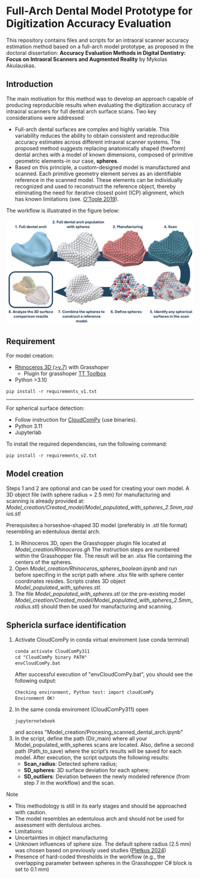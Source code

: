 # Full-Arch Dental Model Prototype for Digitization Accuracy Evaluation 

This repository contains files and scripts for an intraoral scanner accuracy estimation method based on a full-arch model prototype, as proposed in the doctoral dissertation:
**Accuracy Evaluation Methods in Digital Dentistry: Focus on Intraoral Scanners and Augmented Reality** by Mykolas Akulauskas.

## Introduction
The main motivation for this method was to develop an approach capable of producing reproducible results when evaluating the digitization accuracy of intraoral scanners for full dental arch surface scans. Two key considerations were addressed:
-    Full-arch dental surfaces are complex and highly variable. This variability reduces the ability to obtain consistent and reproducible accuracy estimates across different intraoral scanner systems. The proposed method suggests replacing anatomically shaped (freeform) dental arches with a model of known dimensions, composed of primitive geometric elements-in our case, **spheres**.
-    Based on this principle, a custom-designed model is manufactured and scanned. Each primitive geometry element serves as an identifiable reference in the scanned model. These elements can be individually recognized and used to reconstruct the reference object, thereby eliminating the need for iterative closest point (ICP) alignment, which has known limitations (see. [O’Toole 2019](https://doi.org/10.1016/j.dental.2019.01.012)).

The workflow is illustrated in the figure below:

![workflow](Images/Workflow.PNG)

## Requirement
For model creation:
- [Rhinoceros 3D (>v.7)](https://www.rhino3d.com/) with Grasshoper
  - Plugin for grasshoper [TT Toolbox](https://www.food4rhino.com/en/app/tt-toolbox)
- Python >3.10
```
pip install -r requirements_v1.txt
```
----
For spherical surface detection:
- Follow instruction for [CloudComPy](https://github.com/CloudCompare/CloudComPy?tab=readme-ov-file) (use  binaries).
- Python 3.11
- Jupyterlab

To install the required dependencies, run the following command:
```
pip install -r requirements_v2.txt
```
## Model creation
Steps 1 and 2 are optional and can be used for creating your own model. A 3D object file (with sphere radius = 2.5 mm) for manufacturing and scanning is already provided at: *Model_creation/Created_model/Model_populated_with_spheres_2.5mm_radius.stl*

Prerequisites:a horseshoe-shaped 3D model (preferably in .stl file format) resembling an edentulous dental arch.

1. In Rhinoceros 3D, open the Grasshopper plugin file located at *Model_creation/Rhinoceros.gh* The instruction steps are numbered within the Grasshopper file. The result will be an .xlsx file containing the centers of the spheres.
2. Open *Model_creation/Rhinoceros_spheres_boolean.ipynb* and run before specifing in the script path where .xlsx file with sphere center coordinates resides. Scripts crates 3D object *Model_populated_with_spheres.stl*.
3. The file *Model_populated_with_spheres.stl* (or the pre-existing model *Model_creation/Created_model/Model_populated_with_spheres_2.5mm_radius.stl*) should then be used for manufacturing and scanning.

## Sphericla surface identification
1. Activate CloudComPy in conda virtual enviroment (use conda terminal)
    ```
    conda activate CloudComPy311
    cd "CloudComPy binary PATH"
    envCloudComPy.bat
    ```
    After successful execution of "envCloudComPy.bat", you should see the following output:
    ```
    Checking environment, Python test: import cloudComPy
    Environment OK!
    ```
2. In the same conda enviroment (CloudComPy311) open 
    ```
    jupyternotebook
    ```
    and access "Model_creation/Procesing_scanned_dental_arch.ipynb"
3. In the script, define the path (Dir_main) where all your Model_populated_with_spheres scans are located. Also, define a second path (Path_to_save) where the script’s results will be saved for each model. After execution, the script outputs the following results:
   - **Scan_radius**: Detected sphere radius;
   - **SD_spheres**: 3D surface deviation for each sphere;
   - **SD_outliers**: Deviation between the newly modeled reference (from step 7 in the workflow) and the scan.

> [!NOTE]
>- This methodology is still in its early stages and should be approached with caution.
>- The model resembles an edentulous arch and should not be used for assessment with dentulous arches.
>- Limitations:
>  - Uncertainties in object manufacturing 
>  - Unknown influences of sphere size. The default sphere radius (2.5 mm) was chosen based on previously used studies ([Pletkus 2024](https://doi.org/10.1111/jopr.13976))
>  - Presence of hard-coded thresholds in the workflow (e.g., the overlapping parameter between spheres in the Grasshopper C# block is set to 0.1 mm)
